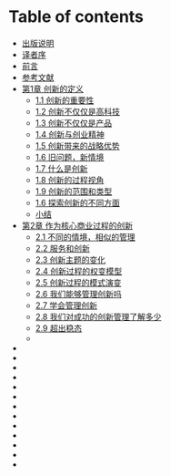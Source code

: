# Table of contents

* [出版说明](README.md)
* [译者序](Translator-order.md)
* [前言](<README (2).md>)
* [参考文献](References.md)
* [第1章 创新的定义](topic-1/README.md)
  * [1.1 创新的重要性](topic\_1/1.1-chuang-xin-de-zhong-yao-xing.md)
  * [1.2 创新不仅仅是高科技](topic\_1/1.2-chuang-xin-bu-jin-jin-shi-gao-ke-ji.md)
  * [1.3 创新不仅仅是产品](topic\_1/1.3-chuang-xin-bu-jin-jin-shi-chan-pin.md)
  * [1.4 创新与创业精神](topic\_1/1.4-chuang-xin-yu-chuang-ye-jing-shen.md)
  * [1.5 创新带来的战略优势](topic\_1/1.5-chuang-xin-dai-lai-de-zhan-lve-you-shi.md)
  * [1.6 旧问题，新情境](topic\_1/1.6-jiu-wen-ti-xin-qing-jing.md)
  * [1.7 什么是创新](topic\_1/1.6-jiu-wen-ti-xin-qing-jing.md)
  * [1.8 创新的过程视角](topic\_1/1.6-jiu-wen-ti-xin-qing-jing.md)
  * [1.9 创新的范围和类型](topic\_1/1.6-jiu-wen-ti-xin-qing-jing.md)
  * [1.6 探索创新的不同方面](topic\_1/1.6-jiu-wen-ti-xin-qing-jing.md)
  * [小结](<README (1).md>)
* [第2章 作为核心商业过程的创新](di-2-zhang-zuo-wei-he-xin-shang-ye-guo-cheng-de-chuang-xin/README.md)
  * [2.1 不同的情境，相似的管理](di-2-zhang-zuo-wei-he-xin-shang-ye-guo-cheng-de-chuang-xin/2.1-bu-tong-de-qing-jing-xiang-si-de-guan-li.md)
  * [2.2 服务和创新](di-2-zhang-zuo-wei-he-xin-shang-ye-guo-cheng-de-chuang-xin/2.2-fu-wu-he-chuang-xin.md)
  * [2.3 创新主题的变化](topic\_1/1.1-chuang-xin-de-zhong-yao-xing.md)
  * [2.4 创新过程的权变模型](topic\_1/1.2-chuang-xin-bu-jin-jin-shi-gao-ke-ji.md)
  * [2.5 创新过程的模式演变](topic\_1/1.3-chuang-xin-bu-jin-jin-shi-chan-pin.md)
  * [2.6 我们能够管理创新吗](topic\_1/1.4-chuang-xin-yu-chuang-ye-jing-shen.md)
  * [2.7 学会管理创新](topic\_1/1.5-chuang-xin-dai-lai-de-zhan-lve-you-shi.md)
  * [2.8 我们对成功的创新管理了解多少](topic\_1/1.6-jiu-wen-ti-xin-qing-jing.md)
  * [2.9 超出稳态](topic\_1/1.6-jiu-wen-ti-xin-qing-jing.md)
  *
*
*
*
*
*
*
*
*
*
*
*
*
*
